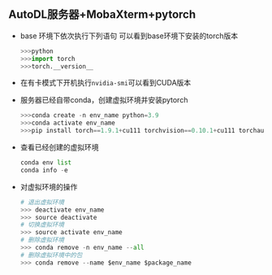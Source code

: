 ## AutoDL服务器+MobaXterm+pytorch



- base 环境下依次执行下列语句 可以看到base环境下安装的torch版本

  ```python
  >>>python
  >>>import torch
  >>>torch.__version__
  ```

  

- 在有卡模式下开机执行`nvidia-smi`可以看到CUDA版本

  

- 服务器已经自带conda，创建虚拟环境并安装pytorch

  ```py
  >>>conda create -n env_name python=3.9
  >>>conda activate env_name
  >>>pip install torch==1.9.1+cu111 torchvision==0.10.1+cu111 torchaudio==0.9.1 -f https://download.pytorch.org/whl/torch_stable.html
  ```
  
- 查看已经创建的虚拟环境

  ```python
  conda env list
  conda info -e
  ```

- 对虚拟环境的操作

  ```python
  # 退出虚拟环境
  >>> deactivate env_name
  >>> source deactivate
  # 切换虚拟环境
  >>> source activate env_name
  # 删除虚拟环境
  >>> conda remove -n env_name --all
  # 删除虚拟环境中的包
  >>> conda remove --name $env_name $package_name
  ```

  









